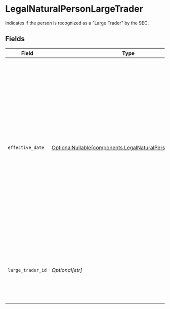 # LegalNaturalPersonLargeTrader

Indicates if the person is recognized as a "Large Trader" by the SEC.


## Fields

| Field                                                                                                                                                                                                                                                                               | Type                                                                                                                                                                                                                                                                                | Required                                                                                                                                                                                                                                                                            | Description                                                                                                                                                                                                                                                                         | Example                                                                                                                                                                                                                                                                             |
| ----------------------------------------------------------------------------------------------------------------------------------------------------------------------------------------------------------------------------------------------------------------------------------- | ----------------------------------------------------------------------------------------------------------------------------------------------------------------------------------------------------------------------------------------------------------------------------------- | ----------------------------------------------------------------------------------------------------------------------------------------------------------------------------------------------------------------------------------------------------------------------------------- | ----------------------------------------------------------------------------------------------------------------------------------------------------------------------------------------------------------------------------------------------------------------------------------- | ----------------------------------------------------------------------------------------------------------------------------------------------------------------------------------------------------------------------------------------------------------------------------------- |
| `effective_date`                                                                                                                                                                                                                                                                    | [OptionalNullable[components.LegalNaturalPersonEffectiveDate]](../../models/components/legalnaturalpersoneffectivedate.md)                                                                                                                                                          | :heavy_minus_sign:                                                                                                                                                                                                                                                                  | The date on which the trader meets or exceeds the large trader reporting threshold, which is defined by the U.S. Securities and Exchange Commission (SEC) as trades of 2 million shares or $20 million in a single day or 20 million shares or $200 million during a calendar month |                                                                                                                                                                                                                                                                                     |
| `large_trader_id`                                                                                                                                                                                                                                                                   | *Optional[str]*                                                                                                                                                                                                                                                                     | :heavy_minus_sign:                                                                                                                                                                                                                                                                  | SEC-issued ID signifying the person/entity as a large trader; Required for CAIS regulatory reporting.                                                                                                                                                                               | 123412341234                                                                                                                                                                                                                                                                        |